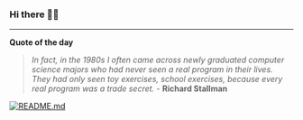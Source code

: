 ### Hi there 👋🏻


---

**Quote of the day**

> *In fact, in the 1980s I often came across newly graduated computer science majors who had never seen a real program in their lives. They had only seen toy exercises, school exercises, because every real program was a trade secret.* - **Richard Stallman** 

[![README.md](https://github.com/marcolovazzano/marcolovazzano/actions/workflows/readme.yml/badge.svg)](https://github.com/marcolovazzano/marcolovazzano/actions/workflows/readme.yml)
